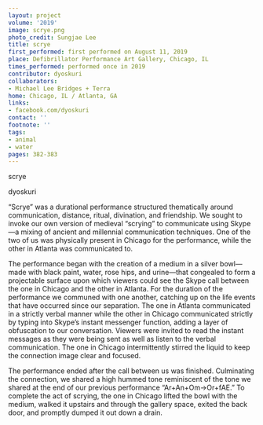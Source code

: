 ```yaml
---
layout: project
volume: '2019'
image: scrye.png
photo_credit: Sungjae Lee
title: scrye
first_performed: first performed on August 11, 2019
place: Defibrillator Performance Art Gallery, Chicago, IL
times_performed: performed once in 2019
contributor: dyoskuri
collaborators:
- Michael Lee Bridges + Terra
home: Chicago, IL / Atlanta, GA
links:
- facebook.com/dyoskuri
contact: ''
footnote: ''
tags:
- animal
- water
pages: 382-383
---
```


scrye

dyoskuri

“Scrye” was a durational performance structured thematically around communication, distance, ritual, divination, and friendship. We sought to invoke our own version of medieval “scrying” to communicate using Skype—a mixing of ancient and millennial communication techniques. One of the two of us was physically present in Chicago for the performance, while the other in Atlanta was communicated to.

The performance began with the creation of a medium in a silver bowl—made with black paint, water, rose hips, and urine—that congealed to form a projectable surface upon which viewers could see the Skype call between the one in Chicago and the other in Atlanta. For the duration of the performance we communed with one another, catching up on the life events that have occurred since our separation. The one in Atlanta communicated in a strictly verbal manner while the other in Chicago communicated strictly by typing into Skype’s instant messenger function, adding a layer of obfuscation to our conversation. Viewers were invited to read the instant messages as they were being sent as well as listen to the verbal communication. The one in Chicago intermittently stirred the liquid to keep the connection image clear and focused.

The performance ended after the call between us was finished. Culminating the connection, we shared a high hummed tone reminiscent of the tone we shared at the end of our previous performance “Ar+An+Om→Or+fAE.” To complete the act of scrying, the one in Chicago lifted the bowl with the medium, walked it upstairs and through the gallery space, exited the back door, and promptly dumped it out down a drain.
